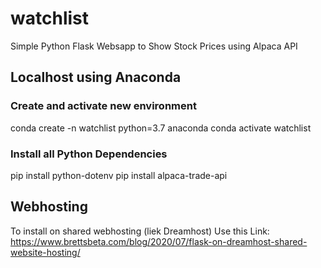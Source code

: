 # watchlist
Simple Python Flask Websapp to Show Stock Prices using Alpaca API 



## Localhost using Anaconda

### Create and activate new environment

conda create -n watchlist python=3.7 anaconda
conda activate watchlist

### Install all Python Dependencies
pip install python-dotenv
pip install alpaca-trade-api

## Webhosting
To install on shared webhosting (liek Dreamhost) Use this Link: https://www.brettsbeta.com/blog/2020/07/flask-on-dreamhost-shared-website-hosting/



